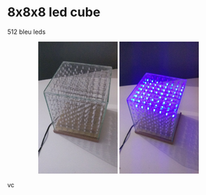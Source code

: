 # 8x8x8 led cube

512 bleu leds

<p align="center">
  <img src="./img/1.jpg" height="300">
  <img src="./img/2.jpg" height="300">
</p>vc